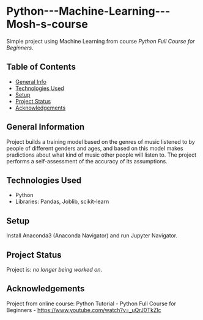 # Python---Machine-Learning---Mosh-s-course
Simple project using Machine Learning from course _Python Full Course for Beginners_.

## Table of Contents
* [General Info](#general-information)
* [Technologies Used](#technologies-used)
* [Setup](#setup)
* [Project Status](#project-status)
* [Acknowledgements](#acknowledgements)

## General Information
Project builds a training model based on the genres of music listened to by people of different genders and ages, 
and based on this model makes pradictions about what kind of music other people will listen to.
The project performs a self-assessment of the accuracy of its assumptions.

## Technologies Used
- Python
- Libraries: Pandas, Joblib, scikit-learn

## Setup
Install Anaconda3 (Anaconda Navigator) and run Jupyter Navigator.

## Project Status
Project is: _no longer being worked on_.

## Acknowledgements
Project from online course: Python Tutorial - Python Full Course for Beginners - https://www.youtube.com/watch?v=_uQrJ0TkZlc
